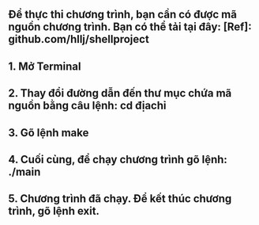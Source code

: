 ## Để thực thi chương trình, bạn cần có được mã nguồn chương trình. Bạn có thể tải tại đây: [Ref]: github.com/hllj/shellproject  
## 1. Mở Terminal
## 2. Thay đổi đường dẫn đến thư mục chứa mã nguồn bằng câu lệnh: cd địachỉ
## 3. Gõ lệnh make
## 4. Cuối cùng, để chạy chương trình gõ lệnh: ./main
## 5. Chương trình đã chạy. Để kết thúc chương trình, gõ lệnh exit.